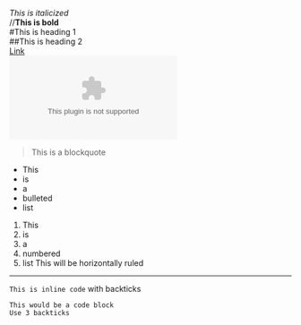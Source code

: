 _This is italicized_<br>
//__This is bold__<br>
#This is heading 1<br>
##This is heading 2<br>
[Link](google.com)<br>
![Image](google.com)<br>
>This is a blockquote
* This
* is
* a
* bulleted
* list
1. This
2. is
3. a
4. numbered
5. list
This will be horizontally ruled
___
`This is inline code` with backticks
```
This would be a code block
Use 3 backticks
```

